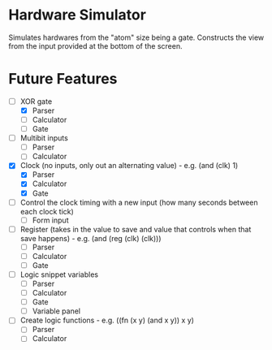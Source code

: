 # Hardware Simulator

Simulates hardwares from the "atom" size being a gate. Constructs 
the view from the input provided at the bottom of the screen. 

# Future Features

- [ ] XOR gate
    - [X] Parser
    - [ ] Calculator
    - [ ] Gate
- [ ] Multibit inputs
    - [ ] Parser
    - [ ] Calculator
- [X] Clock (no inputs, only out an alternating value) - e.g. (and (clk) 1)
    - [X] Parser
    - [X] Calculator
    - [X] Gate
- [ ] Control the clock timing with a new input (how many seconds between each clock tick)
    - [ ] Form input
- [ ] Register (takes in the value to save and value that controls when that save happens) - e.g. (and (reg (clk) (clk)))
    - [ ] Parser
    - [ ] Calculator
    - [ ] Gate
- [ ] Logic snippet variables
    - [ ] Parser
    - [ ] Calculator
    - [ ] Gate
    - [ ] Variable panel
- [ ] Create logic functions - e.g. ((fn (x y) (and x y)) x y)
    - [ ] Parser
    - [ ] Calculator